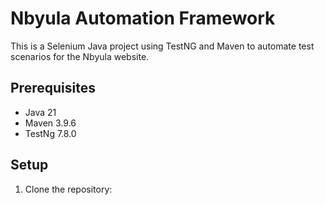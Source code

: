 # Nbyula Automation Framework

This is a Selenium Java project using TestNG and Maven to automate test scenarios for the Nbyula website.

## Prerequisites
- Java 21
- Maven 3.9.6
-  TestNg 7.8.0

## Setup
1. Clone the repository:
   ```bash
   
